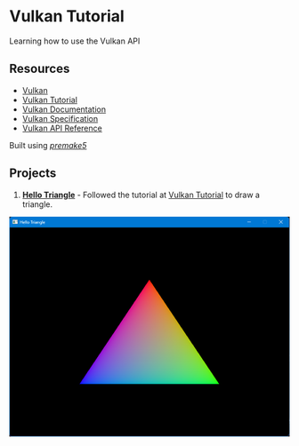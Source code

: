 # Vulkan Tutorial

Learning how to use the Vulkan API

## Resources

* [Vulkan](https://vulkan.org/)
* [Vulkan Tutorial](https://vulkan-tutorial.com)
* [Vulkan Documentation](https://docs.vulkan.org/spec/latest/index.html)
* [Vulkan Specification](https://registry.khronos.org/vulkan/specs/latest/html/vkspec.html)
* [Vulkan API Reference](https://registry.khronos.org/vulkan/specs/latest/man/html/)

Built using _[premake5](https://premake.github.io)_

## Projects

1. **[Hello Triangle](HelloTriangle)** - 
Followed the tutorial at [Vulkan Tutorial](https://vulkan-tutorial.com) to draw a triangle.

<center>
<img src="HelloTriangle/output.png" alt="Hello Triangle Output">
</center>
